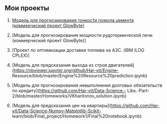 ## Мои проекты
1. [Модель для прогнозирования тонкости помола цемента (коммерческий проект GlowByte)](https://www.cnews.ru/news/line/2023-01-13_evrotsement_i_glowbyte_vnedrili)

2. [Модель для прогнозирования мощности рудотермической печи (коммерческий проект GlowByte)]

3. [Проект по оптимизации доставки топлива на АЗС. (IBM ILOG CPLEХ)]

4. [Модель для предсказания выхода из строя двигателей](https://nbviewer.jupyter.org/github/Har-vit/Engine-
Resource/blob/master/Engine%20Resource%20prediction.ipynb)

5. [Модель для прогнозирования невыполнения долговых обязательств по кредиту](https://github.com/Har-vit/Data-Science.-
Libs.-Part-2/blob/master/Homeworks/VKharitonov_solution.ipynb)

6. [Модель для предсказания цен на квартиры](https://github.com/Har-vit/Data-Science-Numpy-Matplotlib-Scikit-
learn/blob/Final_project/Homework1/Final%20notebook.ipynb)
